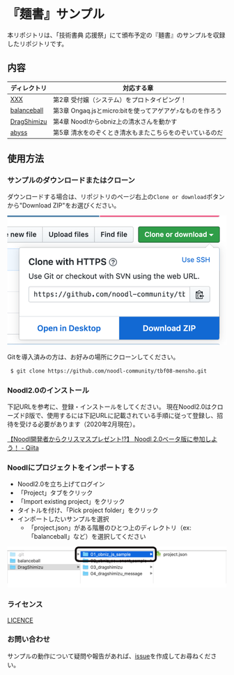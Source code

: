 # 『麺書』サンプル

本リポジトリは、「技術書典 応援祭」にて頒布予定の『麺書』のサンプルを収録したリポジトリです。

## 内容

 ディレクトリ                 | 対応する章
----------------------------|-----------
|[XXX](XXX)                 |第2章 受付嬢（システム）をプロトタイピング！|
|[balanceball](balanceball) |第3章 Ongaq.jsとmicro:bitを使ってアゲアゲ⤴︎なものを作ろう|
|[DragShimizu](DragShimizu) |第4章 Noodlからobniz上の清水さんを動かす|
|[abyss](abyss)             |第5章 清水をのぞくとき清水もまたこちらをのぞいているのだ|

## 使用方法
### サンプルのダウンロードまたはクローン

ダウンロードする場合は、リポジトリのページ右上の`Clone or download`ボタンから"Download ZIP"をお選びください。

![](img/download.png)

Gitを導入済みの方は、お好みの場所にクローンしてください。

```sh
 $ git clone https://github.com/noodl-community/tbf08-mensho.git
```

### Noodl2.0のインストール

下記URLを参考に、登録・インストールをしてください。
現在Noodl2.0はクローズドβ版で、使用するには下記URLに記載されている手順に従って登録し、招待を受ける必要があります（2020年2月現在）。

[【Noodl開発者からクリスマスプレゼント!?】 Noodl 2.0ベータ版に参加しよう！ - Qiita](https://qiita.com/noodl-tokyo/items/e8d9e945c60433019026)

### Noodlにプロジェクトをインポートする

* Noodl2.0を立ち上げてログイン
* 「Project」タブをクリック
* 「Import existing project」をクリック
* タイトルを付け、「Pick project folder」をクリック
* インポートしたいサンプルを選択
    * 「project.json」がある階層のひとつ上のディレクトリ（ex:「balanceball」など）を選択してください

![directory](img/directory.png)

### ライセンス
[LICENCE](LICENCE)

### お問い合わせ
サンプルの動作について疑問や報告があれば、[issue](issues/new)を作成してお尋ねください。
